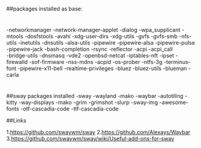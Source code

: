 ##packages installed as base:
#
-networkmanager 
-network-manager-applet 
-dialog 
-wpa_supplicant 
-mtools 
-dosfstools 
-avahi 
-xdg-user-dirs 
-xdg-utils 
-gvfs 
-gvfs-smb 
-nfs-utils 
-inetutils 
-dnsutils 
-alsa-utils 
-pipewire 
-pipewire-alsa 
-pipewire-pulse 
-pipewire-jack 
-bash-completion 
-rsync 
-reflector 
-acpi 
-acpi_call  
-bridge-utils 
-dnsmasq 
-vde2 
-openbsd-netcat 
-iptables-nft 
-ipset 
-firewalld 
-sof-firmware 
-nss-mdns 
-acpid 
-os-prober 
-ntfs-3g 
-terminus-font
-pipewire-x11-bell 
-realtime-privileges 
-bluez 
-bluez-utils 
-blueman
-carla
#
##sway packages installed
-sway
-wayland
-mako
-waybar
-autotiling
-kitty
-way-displays
-mako
-grim
-grimshot
-slurp
-sway-img
-awesome-fonts
-otf-cascadia-code
-ttf-cascadia-code 

##Links

1.https://github.com/swaywm/sway
2.https://github.com/Alexays/Waybar
3.https://github.com/swaywm/sway/wiki/Useful-add-ons-for-sway
